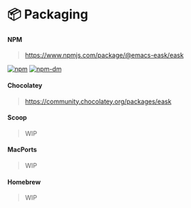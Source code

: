 # 📦 Packaging

#### NPM
> https://www.npmjs.com/package/@emacs-eask/eask

[![npm](https://img.shields.io/npm/v/@emacs-eask/eask?logo=npm&color=green)](https://www.npmjs.com/package/@emacs-eask/eask)
[![npm-dm](https://img.shields.io/npm/dm/@emacs-eask/eask.svg)](https://npmcharts.com/compare/@emacs-eask/eask?minimal=true)

#### Chocolatey
> https://community.chocolatey.org/packages/eask

#### Scoop
> WIP

#### MacPorts
> WIP

#### Homebrew
> WIP
